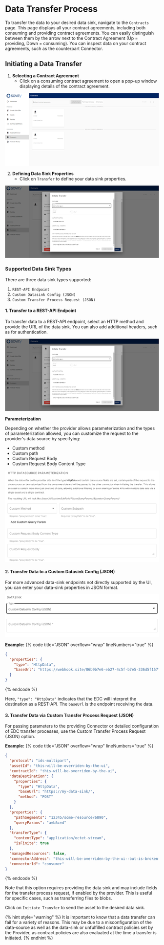 # Data Transfer Process

To transfer the data to your desired data sink, navigate to the ```Contracts``` page. This page displays all your contract agreements, including both consuming and providing contract agreements. You can easily distinguish between them by the arrow next to the Contract Agreement (Up = providing, Down = consuming). You can inspect data on your contract agreements, such as the counterpart Connector.

## Initiating a Data Transfer

1. **Selecting a Contract Agreement**
   - Click on a consuming contract agreement to open a pop-up window displaying details of the contract agreement.
  
![Contract Agreement](/docs/images/edc-ui-contracts.png)

2. **Defining Data Sink Properties**
   - Click on ```Transfer``` to define your data sink properties.

![Initiating data transfer](/docs/images/edc-ui-transfer.png)

### Supported Data Sink Types

There are three data sink types supported:

1. ```REST-API Endpoint```
2. ```Custom Datasink Config (JSON)```
3. ```Custom Transfer Process Request (JSON)```

#### 1. Transfer to a REST-API Endpoint

To transfer data to a REST-API endpoint, select an HTTP method and provide the URL of the data sink. You can also add additional headers, such as for authentication.

![Datasink properties](/docs/images/edc-ui-transfer-dialog.png)

**Parameterization**

Depending on whether the provider allows parameterization and the types of parameterization allowed, you can customize the request to the provider's data source by specifying:
- Custom method
- Custom path
- Custom Request Body
- Custom Request Body Content Type

![Data-Source Parameterization](/docs/images/edc-ui-parameterization.png)

#### 2. Transfer Data to a Custom Datasink Config (JSON)

For more advanced data-sink endpoints not directly supported by the UI, you can enter your data-sink properties in JSON format.

![Custom Datasink Configuration](/docs/images/edc-ui-transfer-datasink.png)

**Example:**
{% code title="JSON" overflow="wrap" lineNumbers="true" %}
```json
{
  "properties": {
    "type": "HttpData",
    "baseUrl": "https://webhook.site/86b9b7e6-eb27-4c5f-b7e5-336d5f157f15"
  }
}
```
{% endcode %}

Here, `"type": "HttpData"` indicates that the EDC will interpret the destination as a REST-API. The `baseUrl` is the endpoint receiving the data.

#### 3. Transfer Data via Custom Transfer Process Request (JSON)

For passing parameters to the providing Connector or detailed configuration of EDC transfer processes, use the Custom Transfer Process Request (JSON) option.

**Example:**
{% code title="JSON" overflow="wrap" lineNumbers="true" %}
```json
{
  "protocol": "ids-multipart",
  "assetId": "this-will-be-overriden-by-the-ui",
  "contractId": "this-will-be-overriden-by-the-ui",
  "dataDestination": {
    "properties": {
      "type": "HttpData",
      "baseUrl": "https://my-data-sink/",
      "method": "POST"
    }
  },
  "properties": {
    "pathSegments": "12345/some-resource/6890",
    "queryParams": "a=b&c=d"
  },
  "transferType": {
    "contentType": "application/octet-stream",
    "isFinite": true
  },
  "managedResources": false,
  "connectorAddress": "this-will-be-overriden-by-the-ui--but-is-broken-right-now-as-said-above",
  "connectorId": "consumer"
}
```
{% endcode %}

Note that this option requires providing the data sink and may include fields for the transfer process request, if enabled by the provider. This is useful for specific cases, such as transferring files to blobs.

Click on ```Initiate Transfer``` to send the asset to the desired data sink.

{% hint style="warning" %} It is important to know that a data transfer can fail for a variety of reasons. This may be due to a misconfiguration of the data-source as well as the data-sink or unfulfilled contract policies set by the Provider, as contract policies are also evaluated at the time a transfer is initiated. {% endhint %}
 
